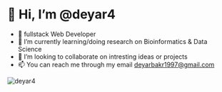 <h1>👋 Hi, I’m @deyar4</h1>

- 👀 fullstack Web Developer
- 🌱 I’m currently learning/doing research on Bioinformatics & Data Science
- 💞️ I’m looking to collaborate on intresting ideas or projects
- 📫 You can reach me through my email deyarbakr1997@gmail.com





<p align="left"> <img src="https://komarev.com/ghpvc/?username=deyar4&label=Profile%20views&color=0e75b6&style=flat" alt="deyar4" /> </p>
